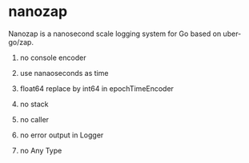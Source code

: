 # nanozap
Nanozap is a nanosecond scale logging system for Go based on uber-go/zap.

1. no console encoder

2. use nanaoseconds as time

3. float64 replace by int64 in epochTimeEncoder

4. no stack

5. no caller

6. no error output in Logger

7. no Any Type